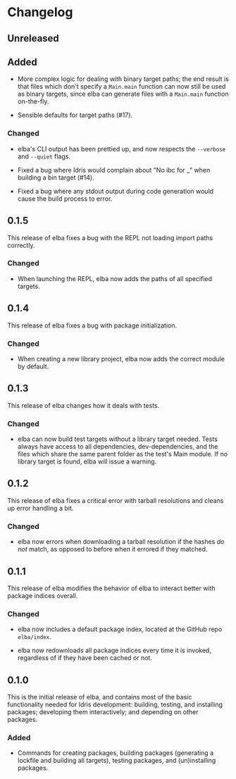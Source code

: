 # Changelog

## Unreleased

## Added

- More complex logic for dealing with binary target paths; the end
  result is that files which don't specify a `Main.main` function
  can now still be used as binary targets, since elba can generate
  files with a `Main.main` function on-the-fly.

- Sensible defaults for target paths (#17).

### Changed

- elba's CLI output has been prettied up, and now respects
  the `--verbose` and `--quiet` flags.

- Fixed a bug where Idris would complain about "No ibc for _"
  when building a bin target (#14).

- Fixed a bug where any stdout output during code generation
  would cause the build process to error.

## 0.1.5

This release of elba fixes a bug with the REPL not loading
import paths correctly.

### Changed

- When launching the REPL, elba now adds the paths of all
  specified targets.

## 0.1.4

This release of elba fixes a bug with package initialization.

### Changed

- When creating a new library project, elba now adds the correct
  module by default.

## 0.1.3

This release of elba changes how it deals with tests.

### Changed

- elba can now build test targets without a library target needed.
  Tests always have access to all dependencies, dev-dependencies,
  and the files which share the same parent folder as the test's
  Main module. If no library target is found, elba will issue a
  warning.

## 0.1.2

This release of elba fixes a critical error with tarball resolutions
and cleans up error handling a bit.

### Changed

- elba now errors when downloading a tarball resolution if the hashes
  *do not* match, as opposed to before when it errored if they matched.

## 0.1.1

This release of elba modifies the behavior of elba to interact better
with package indices overall.

### Changed

- elba now includes a default package index, located at the GitHub repo
  `elba/index`.

- elba now redownloads all package indices every time it is invoked,
  regardless of if they have been cached or not.

## 0.1.0

This is the initial release of elba, and contains most of the basic
functionality needed for Idris development: building, testing, and
installing packages; developing them interactively; and depending on
other packages.

### Added

- Commands for creating packages, building packages (generating a lockfile
  and building all targets), testing packages, and (un)installing packages.

